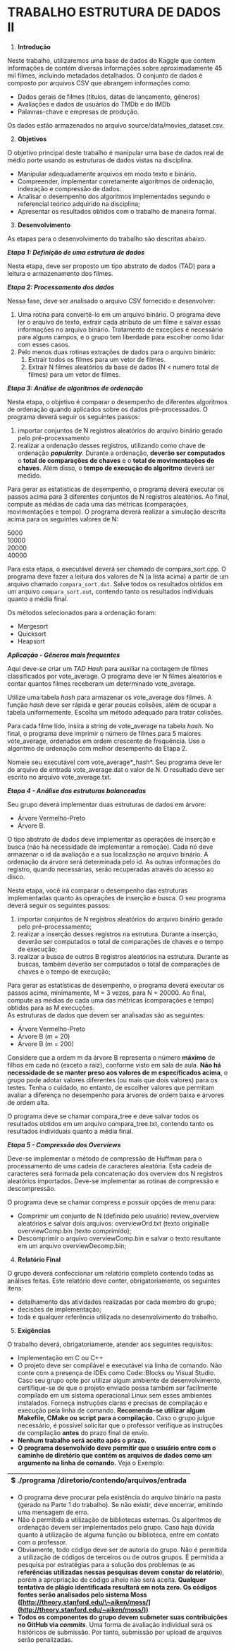 
# **TRABALHO ESTRUTURA DE DADOS II**


1. **Introdução**

Neste trabalho, utilizaremos uma base de dados do Kaggle que contem informações de contém diversas informações sobre aproximadamente 45 mil filmes, incluindo metadados detalhados. O conjunto de dados é composto por arquivos CSV que abrangem informações como:

* Dados gerais de filmes (títulos, datas de lançamento, gêneros)  
* Avaliações e dados de usuários do TMDb e do IMDb  
* Palavras-chave e empresas de produção.

Os dados estão armazenados no arquivo source/data/movies_dataset.csv.

2. **Objetivos**

O objetivo principal deste trabalho é manipular uma base de dados real de médio porte usando as estruturas de dados vistas na disciplina. 

* Manipular adequadamente arquivos em modo texto e binário.  
* Compreender, implementar corretamente algoritmos de ordenação, indexação e compressão de dados.  
* Analisar o desempenho dos algoritmos implementados segundo o referencial teórico adquirido na disciplina;  
* Apresentar os resultados obtidos com o trabalho de maneira formal.

3. **Desenvolvimento** 

As etapas para o desenvolvimento do trabalho são descritas abaixo.

***Etapa 1: Definição de uma estrutura de dados***

Nesta etapa, deve ser proposto um tipo abstrato de dados (TAD) para a leitura e armazenamento dos filmes.


***Etapa 2: Processamento dos dados***

Nessa fase, deve ser analisado o arquivo CSV fornecido e desenvolver:

1) Uma rotina para convertê-lo em um arquivo binário. O programa deve ler o arquivo de texto, extrair cada atributo de um filme e salvar essas informações no arquivo binário. Tratamento de exceções é necessário para alguns campos, e o grupo tem liberdade para escolher como lidar com esses casos.   
2) Pelo menos duas rotinas extrações de dados para o arquivo binário:	  
   1) Extrair todos os filmes para um vetor de filmes.  
   2) Extrair N filmes aleatórios da base de dados (N < numero total de filmes) para um vetor de filmes.

***Etapa 3: Análise de algoritmos de ordenação***

Nesta etapa, o objetivo é comparar o desempenho de diferentes algoritmos de ordenação quando aplicados sobre os dados pré-processados. O programa deverá seguir os seguintes passos:

1) importar conjuntos de N registros aleatórios do arquivo binário gerado pelo pré-processamento  
2) realizar a ordenação desses registros, utilizando como chave de ordenação ***popularity***. Durante a ordenação, **deverão ser computados** o **total de comparações de chaves** e o **total de movimentações de chaves**. Além disso, o **tempo de execução do algoritmo** deverá ser medido.

Para gerar as estatísticas de desempenho, o programa deverá executar os passos acima para 3 diferentes conjuntos de N registros aleatórios. Ao final, compute as médias de cada uma das métricas (comparações, movimentações e tempo). O programa deverá realizar a simulação descrita acima para os seguintes valores de N:

5000  
10000  
20000  
40000

Para esta etapa, o executável deverá ser chamado de compara_sort.cpp. O programa deve fazer a leitura dos valores de N (a lista acima) a partir de um arquivo chamado `compara_sort.dat`. Salve todos os resultados obtidos em um arquivo `compara_sort.out`, contendo tanto os resultados individuais quanto a média final.

Os métodos selecionados para a ordenação foram: 

* Mergesort  
* Quicksort   
* Heapsort   
  


***Aplicação - Gêneros mais frequentes***

Aqui deve-se criar um *TAD Hash* para auxiliar na contagem de filmes classificados por vote_average. O programa deve ler N filmes aleatórios e contar quantos filmes receberam um determinado vote_average.

Utilize uma tabela *hash* para armazenar os vote_average dos filmes. A função *hash* deve ser rápida e gerar poucas colisões, além de ocupar a tabela uniformemente. Escolha um método adequado para tratar colisões.

Para cada filme lido, insira a string de vote_average na tabela *hash*. No final, o programa deve imprimir o número de filmes para 5 maiores vote_average, ordenados em ordem crescente de frequência. Use o algoritmo de ordenação com melhor desempenho da Etapa 2.

Nomeie seu executável com vote_average*_hash*. Seu programa deve ler do arquivo de entrada vote_average.dat o valor de N. O resultado deve ser escrito no arquivo vote_average.txt.


***Etapa 4 - Análise das estruturas balanceadas***

Seu grupo deverá implementar duas estruturas de dados em árvore: 

- Árvore Vermelho-Preto  
- Árvore B. 

O tipo abstrato de dados deve implementar as operações de inserção e busca (não há necessidade de implementar a remoção). Cada nó deve armazenar o id da avaliação e a sua localização no arquivo binário. A ordenação da árvore será determinada pelo id. As outras informações do registro, quando necessárias, serão recuperadas através do acesso ao disco. 

Nesta etapa, você irá comparar o desempenho das estruturas implementadas quanto às operações de inserção e busca. O seu programa deverá seguir os seguintes passos:

1. importar conjuntos de N registros aleatórios do arquivo binário gerado pelo pré-processamento;  
2. realizar a inserção desses registros na estrutura. Durante a inserção, deverão ser computados o total de comparações de chaves e o tempo de execução;  
3. realizar a busca de outros B registros aleatórios na estrutura. Durante as buscas, também deverão ser computados o total de comparações de chaves e o tempo de execução;

Para gerar as estatísticas de desempenho, o programa deverá executar os passos acima, minimamente, M = 3 vezes, para N = 20000. Ao final, compute as médias de cada uma das métricas (comparações e tempo) obtidas para as M execuções.   
As estruturas de dados que devem ser analisadas são as seguintes:

* Árvore Vermelho-Preto  
* Árvore B (m = 20)  
* Árvore B (m = 200)

Considere que a ordem m da árvore B representa o número **máximo** de filhos em cada nó (exceto a raiz), conforme visto em sala de aula. **Não há necessidade de se manter preso aos valores de m especificados acima**, o grupo pode adotar valores diferentes (ou mais que dois valores) para os testes. Tenha o cuidado, no entanto, de escolher valores que permitam avaliar a diferença no desempenho para árvores de ordem baixa e árvores de ordem alta.

O programa deve se chamar compara_tree e deve salvar todos os resultados obtidos em um arquivo compara_tree.txt, contendo tanto os resultados individuais quanto a média final.

***Etapa 5 -  Compressão dos Overviews***

Deve-se implementar o método de compressão de Huffman para o processamento de uma cadeia de caracteres aleatória. Esta cadeia de caracteres será formada pela concatenação dos overview dos N registros aleatórios importados. Deve-se implementar as rotinas de compressão e descompressão.

O programa deve se chamar compress e possuir opções de menu para:

* Comprimir um conjunto de N (definido pelo usuário) review_overview aleatórios e salvar dois arquivos: overviewOrd.txt (texto original)e overviewComp.bin (texto comprimido);  
* Descomprimir o arquivo overviewComp.bin e salvar o texto resultante em um arquivo overviewDecomp.bin;

4. **Relatório Final**

O grupo deverá confeccionar um relatório completo contendo todas as análises feitas. Este relatório deve conter, obrigatoriamente, os seguintes itens:

* detalhamento das atividades realizadas por cada membro do grupo;  
* decisões de implementação;  
* toda e qualquer referência utilizada no desenvolvimento do trabalho.



5. **Exigências**

O trabalho deverá, obrigatoriamente, atender aos seguintes requisitos:

* Implementação em C ou C++  
* O projeto deve ser compilável e executável via linha de comando. Não conte com a presença de IDEs como Code::Blocks ou Visual Studio. Caso seu grupo opte por utilizar algum ambiente de desenvolvimento, certifique-se de que o projeto enviado possa também ser facilmente compilado em um sistema operacional Linux sem esses ambientes instalados. Forneça instruções claras e precisas de compilação e execução pela linha de comando. **Recomenda-se utilizar algum Makefile, CMake ou script para a compilação.** Caso o grupo julgue necessário, é possível solicitar que o professor verifique as instruções de compilação **antes** do prazo final de envio.  
* **Nenhum trabalho será aceito após o prazo.**  
* **O programa desenvolvido deve permitir que o usuário entre com o caminho do diretório que contém os arquivos de dados como um argumento na linha de comando.**  Veja o Exemplo:

| $ ./programa /diretorio/contendo/arquivos/entrada  |
| :---- |

* O programa deve procurar pela existência do arquivo binário na pasta (gerado na Parte 1 do trabalho). Se não existir, deve encerrar, emitindo uma mensagem de erro.  
* Não é permitida a utilização de bibliotecas externas. Os algoritmos de ordenação devem ser implementados pelo grupo. Caso haja dúvida quanto à utilização de alguma função ou biblioteca, entre em contato com o professor.  
* Obviamente, todo código deve ser de autoria do grupo. Não é permitida a utilização de códigos de terceiros ou de outros grupos. É permitida a pesquisa por estratégias para a solução dos problemas (e as r**eferências utilizadas nessas pesquisas devem constar do relatório**), porém a apropriação de código alheio não será aceita. **Qualquer tentativa de plágio identificada resultará em nota zero. Os códigos fontes serão analisados pelo sistema Moss ([http://theory.stanford.edu/\~aiken/moss/](http://theory.stanford.edu/~aiken/moss/))**  
* **Todos os componentes do grupo devem submeter suas contribuições no GitHub via *commits***.  Uma forma de avaliação individual será os históricos de submissão. Por tanto, submissão por upload de arquivos serão penalizadas.

